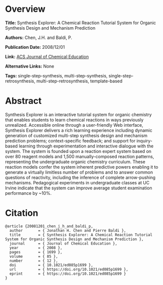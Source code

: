 # Overview
**Title:**
Synthesis Explorer: A Chemical Reaction Tutorial System for Organic Synthesis Design and Mechanism Prediction

**Authors:**
Chen, J.H. and Baldi, P.

**Publication Date:**
2008/12/01

**Link:**
[ACS Journal of Chemical Education](https://pubs.acs.org/doi/abs/10.1021/ed085p1699)

**Alternative Links:**
None

**Tags:**
single-step-synthesis, multi-step-synthesis, single-step-retrosynthesis, multi-step-retrosynthesis, template-based


# Abstract
Synthesis Explorer is an interactive tutorial system for organic chemistry that enables students to learn chemical reactions in ways previously unrealized.
Accessible online through a user-friendly Web interface, Synthesis Explorer delivers a rich learning experience including dynamic generation of customized multi-step synthesis design and mechanism prediction problems; context-specific feedback; and support for inquiry-based learning through experimentation and interactive dialogue with the system.
The system is founded upon a reaction expert system based on over 80 reagent models and 1,500 manually-composed reaction patterns, representing the undergraduate organic chemistry curriculum.
These reaction models confer the system inherent predictive powers enabling it to generate a virtually limitless number of problems and to answer common questions of reactivity, including the inference of complete arrow-pushing mechanisms.
Pedagogical experiments in undergraduate classes at UC Irvine indicate that the system can improve average student examination performance by ~10%.


# Citation
```
@article {20081201_chen_j_h_and_baldi_p,
  author       = { Jonathan H. Chen and Pierre Baldi },
  title        = { Synthesis Explorer: A Chemical Reaction Tutorial System for Organic Synthesis Design and Mechanism Prediction },
  journal      = { Journal of Chemical Education },
  year         = { 2008 },
  pages        = { 1699 },
  volume       = { 85 },
  number       = { 12 },
  doi          = { 10.1021/ed085p1699 },
  url          = { https://doi.org/10.1021/ed085p1699 },
  eprint       = { https://doi.org/10.1021/ed085p1699 }
}
```
